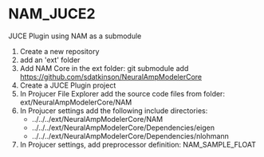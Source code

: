 # NAM_JUCE2
JUCE Plugin using NAM as a submodule

1. Create a new repository
2. add an 'ext' folder
3. Add NAM Core in the ext folder: git submodule add https://github.com/sdatkinson/NeuralAmpModelerCore
4. Create a JUCE Plugin project 
5. In Projucer File Explorer add the source code files from folder: ext/NeuralAmpModelerCore/NAM
6. In Projucer settings add the following include directories:
    * ../../../ext/NeuralAmpModelerCore/NAM
    * ../../../ext/NeuralAmpModelerCore/Dependencies/eigen
    * ../../../ext/NeuralAmpModelerCore/Dependencies/nlohmann
7. In Projucer settings, add preprocessor definition: NAM_SAMPLE_FLOAT

